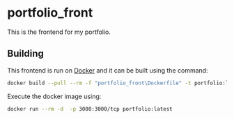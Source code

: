 # portfolio_front

This is the frontend for my portfolio.

## Building

This frontend is run on [Docker](https://www.docker.com/) and it can be
built using the command:

```bash
docker build --pull --rm -f "portfolio_front\Dockerfile" -t portfolio:latest "portfolio_front"
```

Execute the docker image using:

```bash
docker run --rm -d  -p 3000:3000/tcp portfolio:latest
```
